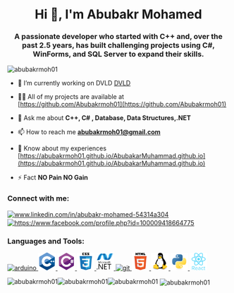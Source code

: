 <h1 align="center">Hi 👋, I'm Abubakr Mohamed</h1>
<h3 align="center">A passionate developer who started with C++ and, over the past 2.5 years, has built challenging projects using C#, WinForms, and SQL Server to expand their skills.</h3>

<p align="left"> <img src="https://komarev.com/ghpvc/?username=abubakrmoh01&label=Profile%20views&color=b40e0e&style=flat" alt="abubakrmoh01" /> </p>

- 🔭 I’m currently working on DVLD [DVLD](https://github.com/Abubakrmoh01/Full-Real-Project-DVLD)

- 👨‍💻 All of my projects are available at [https://github.com/Abubakrmoh01](https://github.com/Abubakrmoh01)

- 💬 Ask me about **C++, C# , Database, Data Structures,.NET**

- 📫 How to reach me **abubakrmoh01@gmail.com**

- 📄 Know about my experiences [https://abubakrmoh01.github.io/AbubakarMuhammad.github.io](https://abubakrmoh01.github.io/AbubakarMuhammad.github.io)

- ⚡ Fact **NO Pain NO Gain**

<h3 align="left">Connect with me:</h3>
<p align="left">
<a href="https://linkedin.com/in/www.linkedin.com/in/abubakr-mohamed-54314a304" target="blank"><img align="center" src="https://raw.githubusercontent.com/rahuldkjain/github-profile-readme-generator/master/src/images/icons/Social/linked-in-alt.svg" alt="www.linkedin.com/in/abubakr-mohamed-54314a304" height="30" width="40" /></a>
<a href="https://fb.com/https://www.facebook.com/profile.php?id=100009418664775" target="blank"><img align="center" src="https://raw.githubusercontent.com/rahuldkjain/github-profile-readme-generator/master/src/images/icons/Social/facebook.svg" alt="https://www.facebook.com/profile.php?id=100009418664775" height="30" width="40" /></a>
</p>

<h3 align="left">Languages and Tools:</h3>
<p align="left"> <a href="https://www.arduino.cc/" target="_blank" rel="noreferrer"> <img src="https://cdn.worldvectorlogo.com/logos/arduino-1.svg" alt="arduino" width="40" height="40"/> </a> <a href="https://www.w3schools.com/cpp/" target="_blank" rel="noreferrer"> <img src="https://raw.githubusercontent.com/devicons/devicon/master/icons/cplusplus/cplusplus-original.svg" alt="cplusplus" width="40" height="40"/> </a> <a href="https://www.w3schools.com/cs/" target="_blank" rel="noreferrer"> <img src="https://raw.githubusercontent.com/devicons/devicon/master/icons/csharp/csharp-original.svg" alt="csharp" width="40" height="40"/> </a> <a href="https://www.w3schools.com/css/" target="_blank" rel="noreferrer"> <img src="https://raw.githubusercontent.com/devicons/devicon/master/icons/css3/css3-original-wordmark.svg" alt="css3" width="40" height="40"/> </a> <a href="https://dotnet.microsoft.com/" target="_blank" rel="noreferrer"> <img src="https://raw.githubusercontent.com/devicons/devicon/master/icons/dot-net/dot-net-original-wordmark.svg" alt="dotnet" width="40" height="40"/> </a> <a href="https://git-scm.com/" target="_blank" rel="noreferrer"> <img src="https://www.vectorlogo.zone/logos/git-scm/git-scm-icon.svg" alt="git" width="40" height="40"/> </a> <a href="https://www.w3.org/html/" target="_blank" rel="noreferrer"> <img src="https://raw.githubusercontent.com/devicons/devicon/master/icons/html5/html5-original-wordmark.svg" alt="html5" width="40" height="40"/> </a> <a href="https://www.linux.org/" target="_blank" rel="noreferrer"> <img src="https://raw.githubusercontent.com/devicons/devicon/master/icons/linux/linux-original.svg" alt="linux" width="40" height="40"/> </a> <a href="https://www.python.org" target="_blank" rel="noreferrer"> <img src="https://raw.githubusercontent.com/devicons/devicon/master/icons/python/python-original.svg" alt="python" width="40" height="40"/> </a> <a href="https://reactjs.org/" target="_blank" rel="noreferrer"> <img src="https://raw.githubusercontent.com/devicons/devicon/master/icons/react/react-original-wordmark.svg" alt="react" width="40" height="40"/> </a> </p>

<p><img align="left" src="https://github-readme-stats.vercel.app/api/top-langs?username=abubakrmoh01&show_icons=true&theme=dark&locale=en&layout=compact" alt="abubakrmoh01" /></p>
<p><img align="left" src="http://github-profile-summary-cards.vercel.app/api/cards/profile-details?username=abubakrmoh01&theme=algolia"
 alt="abubakrmoh01" /></p>
<p><img align="left" src="http://github-profile-summary-cards.vercel.app/api/cards/stats?username=abubakrmoh01&theme=algolia" alt="abubakrmoh01" /></p>

<p>&nbsp;<img align="center" src="https://github-readme-stats.vercel.app/api?username=abubakrmoh01&show_icons=true&theme=dark&locale=en" alt="abubakrmoh01" /></p>
